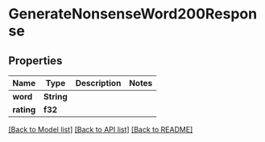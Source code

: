 # GenerateNonsenseWord200Response

## Properties

Name | Type | Description | Notes
------------ | ------------- | ------------- | -------------
**word** | **String** |  | 
**rating** | **f32** |  | 

[[Back to Model list]](../README.md#documentation-for-models) [[Back to API list]](../README.md#documentation-for-api-endpoints) [[Back to README]](../README.md)


